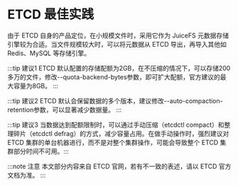# ETCD 最佳实践

由于 ETCD 自身的产品定位，在小规模文件时，采用它作为 JuiceFS 元数据存储引擎较为合适。当文件规模较大时，可以将元数据从 ETCD 导出，再导入其他如 Redis、MySQL 等存储引擎。

:::tip 建议1
ETCD 默认配置的存储配额为2GB，在不压缩的情况下，可以存储200多万的文件，修改--quota-backend-bytes参数，即可扩大配额，官方建议的最大容量为8GB。
:::


:::tip 建议2
ETCD 默认会保留数据的多个版本，建议修改--auto-compaction-retention参数，可以显著减少数据量。
:::


:::tip 建议3
当数据达到配额限制时，可以通过手动压缩（etcdctl compact）和整理碎片（etcdctl defrag）的方式，减少容量占用。在做手动操作时，强烈建议对 ETCD 集群的单台机器进行，而不是对整个集群操作，可能会导致整个 ETCD 集群部分时间不可用。:::

:::note 注意
本文部分内容来自 ETCD 官网，若有不一致的表述，请以 ETCD 官方文档为准。
:::

